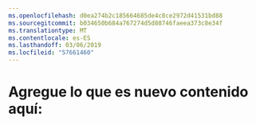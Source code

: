 ```yaml
---
ms.openlocfilehash: d0ea274b2c185664685de4c8ce2972d41531bd88
ms.sourcegitcommit: b034650b684a767274d5d88746faeea373c8e34f
ms.translationtype: MT
ms.contentlocale: es-ES
ms.lasthandoff: 03/06/2019
ms.locfileid: "57661460"
---
```

# <a name="add-whats-new-content-here"></a>Agregue lo que es nuevo contenido aquí: